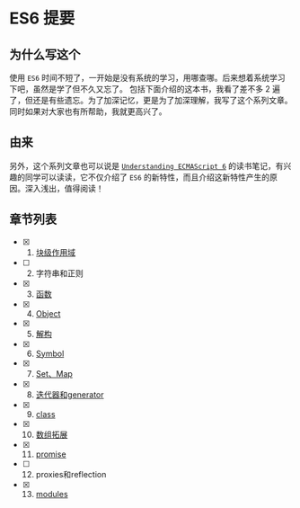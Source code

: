 # ES6 提要

## 为什么写这个

使用 `ES6` 时间不短了，一开始是没有系统的学习，用哪查哪。后来想着系统学习下吧，虽然是学了但不久又忘了。 包括下面介绍的这本书，我看了差不多 2 遍了，但还是有些遗忘。为了加深记忆，更是为了加深理解，我写了这个系列文章。同时如果对大家也有所帮助，我就更高兴了。

## 由来

另外，这个系列文章也可以说是 [`Understanding ECMAScript 6`](https://github.com/nzakas/understandinges6) 的读书笔记，有兴趣的同学可以读读，它不仅介绍了 `ES6` 的新特性，而且介绍这新特性产生的原因。深入浅出，值得阅读！


## 章节列表

* [x] 1. [块级作用域](docs/1.块级作用域.md)
* [ ] 2. 字符串和正则
* [x] 3. [函数](docs/3.function.md)
* [x] 4. [Object](docs/4.object.md)
* [x] 5. [解构](docs/5.destructuring.md)
* [x] 6. [Symbol](docs/6.Symbol.md)
* [x] 7. [Set、Map](docs/7.set_map.md)
* [x] 8. [迭代器和generator](docs/8.1_iterator_generator初步介绍.md)
* [x] 9. [class](docs/9.class.md)
* [x] 10. [数组拓展](docs/10.数组拓展.md)
* [x] 11. [promise](docs/11.Promise.md)
* [ ] 12. proxies和reflection
* [x] 13. [modules](docs/13.module.md)


